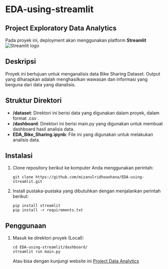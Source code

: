 # EDA-using-streamlit

## Project Exploratory Data Analytics

Pada proyek ini, deployment akan menggunakan platform **Streamlit** <img src="https://user-images.githubusercontent.com/7164864/217935870-c0bc60a3-6fc0-4047-b011-7b4c59488c91.png" alt="Streamlit logo"></img>

## Deskripsi

Proyek ini bertujuan untuk menganalisis data Bike Sharing Dataset. Output yang diharapkan adalah menghasilkan wawasan dan informasi yang berguna dari data yang dianalisis.

## Struktur Direktori

- **/dataset**: Direktori ini berisi data yang digunakan dalam proyek, dalam format .csv .
- **/dashboard**: Direktori ini berisi main.py yang digunakan untuk membuat dashboard hasil analisis data.
- **EDA_Bike_Sharing.ipynb**: File ini yang digunakan untuk melakukan analisis data.

## Instalasi

1. Clone repository berikut ke komputer Anda menggunakan perintah:

   ```shell
   git clone https://github.com/mizanulridhoaohana/EDA-using-streamlit.git
   ```

2. Install pustaka-pustaka yang dibutuhkan dengan menjalankan perintah berikut:

    ```shell
    pip install streamlit
    pip install -r requirements.txt
    ```

## Penggunaan
1. Masuk ke direktori proyek (Local):

    ```shell
    cd EDA-using-streamlit/dashboard/
    streamlit run main.py
    ```
    Atau bisa dengan kunjungi website ini [Project Data Analytics](https://eda-visualization-dicoding.streamlit.app/)